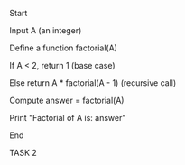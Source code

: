 Start

Input A (an integer)

Define a function factorial(A)

If A < 2, return 1 (base case)

Else return A * factorial(A - 1) (recursive call)

Compute answer = factorial(A)

Print "Factorial of A is: answer"

End

TASK 2
